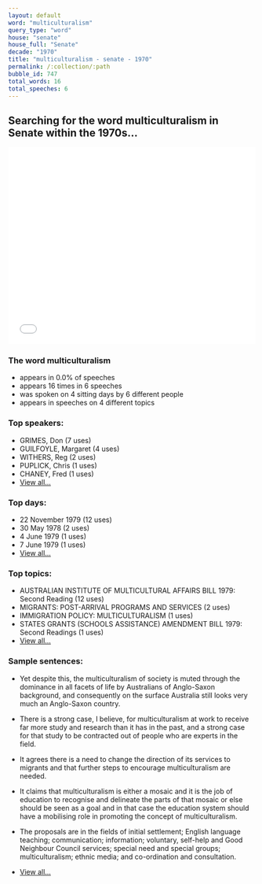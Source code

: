 ```yaml
---
layout: default
word: "multiculturalism"
query_type: "word"
house: "senate"
house_full: "Senate"
decade: "1970"
title: "multiculturalism - senate - 1970"
permalink: /:collection/:path
bubble_id: 747
total_words: 16
total_speeches: 6
---
```



## Searching for the word **multiculturalism** in Senate within the 1970s...

<iframe width="100%" height="400" frameborder="0" scrolling="no" src="//plot.ly/~wragge/747.embed"></iframe>

### The word **multiculturalism**

* appears in 0.0% of speeches
* appears 16 times in 6 speeches
* was spoken on 4 sitting days by 6 different people
* appears in speeches on 4 different topics

### Top speakers:

* GRIMES, Don (7 uses)
* GUILFOYLE, Margaret (4 uses)
* WITHERS, Reg (2 uses)
* PUPLICK, Chris (1 uses)
* CHANEY, Fred (1 uses)
* [View all...](speakers/)


### Top days:

* 22 November 1979 (12 uses)
* 30 May 1978 (2 uses)
* 4 June 1979 (1 uses)
* 7 June 1979 (1 uses)
* [View all...](days/)


### Top topics:

* AUSTRALIAN INSTITUTE OF MULTICULTURAL AFFAIRS BILL 1979: Second Reading (12 uses)
* MIGRANTS: POST-ARRIVAL PROGRAMS AND SERVICES (2 uses)
* IMMIGRATION POLICY: MULTICULTURALISM (1 uses)
* STATES GRANTS (SCHOOLS ASSISTANCE) AMENDMENT BILL 1979: Second Readings (1 uses)
* [View all...](topics/)


### Sample sentences:

* Yet despite this, the <span class="highlight">multiculturalism</span> of society is muted through the dominance in all facets of life by Australians of Anglo-Saxon background, and consequently on the surface Australia still looks very much an Anglo-Saxon country.

* There is a strong case, I believe, for <span class="highlight">multiculturalism</span> at work to receive far more study and research than it has in the past, and a strong case for that study to be contracted out of people who are experts in the field.

* It agrees there is a need to change the direction of its services to migrants and that further steps to encourage <span class="highlight">multiculturalism</span> are needed.

* It claims that <span class="highlight">multiculturalism</span> is either a mosaic and it is the job of education to recognise and delineate the parts of that mosaic or else should be seen as a goal and in that case the education system should have a mobilising role in promoting the concept of <span class="highlight">multiculturalism</span>.

* The proposals are in the fields of initial settlement; English language teaching; communication; information; voluntary, self-help and Good Neighbour Council services; special need and special groups; <span class="highlight">multiculturalism</span>; ethnic media; and co-ordination and consultation.

* [View all...](contexts/)
